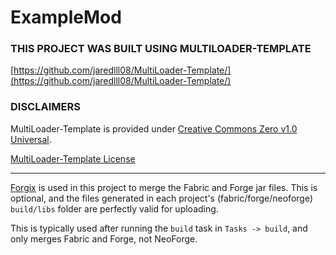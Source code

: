 # ExampleMod

### THIS PROJECT WAS BUILT USING MULTILOADER-TEMPLATE
[https://github.com/jaredlll08/MultiLoader-Template/](https://github.com/jaredlll08/MultiLoader-Template/)

### DISCLAIMERS
MultiLoader-Template is provided under [Creative Commons Zero v1.0 Universal](https://creativecommons.org/publicdomain/zero/1.0/).

[MultiLoader-Template License](https://github.com/jaredlll08/MultiLoader-Template/blob/1.20.4/LICENSE)

---

[Forgix](https://github.com/PacifistMC/Forgix) is used in this project to merge the Fabric and Forge jar files. This is optional, and the files generated in each project's (fabric/forge/neoforge) `build/libs` folder are perfectly valid for uploading.

This is typically used after running the `build` task in `Tasks -> build`, and only merges Fabric and Forge, not NeoForge.
